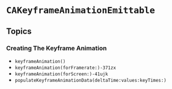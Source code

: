 # ``CAKeyframeAnimationEmittable``

## Topics

### Creating The Keyframe Animation
- ``keyframeAnimation()``
- ``keyframeAnimation(forFramerate:)-371zx``
- ``keyframeAnimation(forScreen:)-41ujk``
- ``populateKeyframeAnimationData(deltaTime:values:keyTimes:)``

